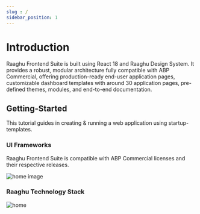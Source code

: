 ```yaml
---
slug : /
sidebar_position: 1
---
```


# Introduction

Raaghu Frontend Suite is built using React 18 and Raaghu Design System. It provides a robust, modular architecture fully compatible with ABP Commercial, offering production-ready end-user application pages, customizable dashboard templates with around 30 application pages, pre-defined themes, modules, and end-to-end documentation.

## Getting-Started

This tutorial guides in creating & running a web application using startup-templates. 


###  UI Frameworks

Raaghu Frontend Suite is compatible with ABP Commercial licenses and their respective releases. 

![home image](https://raaghustorageaccount.blob.core.windows.net/raaghu-docs/home-1.png)


### Raaghu Technology Stack 

![home](https://raaghustorageaccount.blob.core.windows.net/raaghu-docs/home-2.png)
